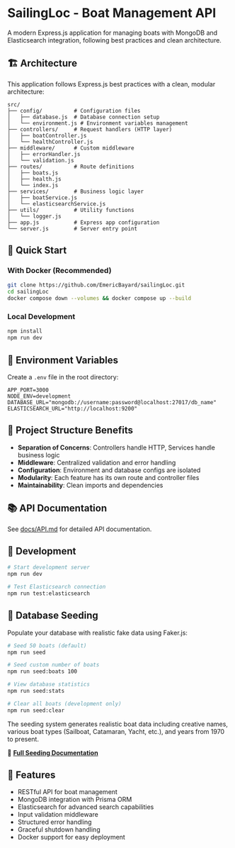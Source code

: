 # SailingLoc - Boat Management API

A modern Express.js application for managing boats with MongoDB and Elasticsearch integration, following best practices and clean architecture.

## 🏗️ Architecture

This application follows Express.js best practices with a clean, modular architecture:

```
src/
├── config/          # Configuration files
│   ├── database.js  # Database connection setup
│   └── environment.js # Environment variables management
├── controllers/     # Request handlers (HTTP layer)
│   ├── boatController.js
│   └── healthController.js
├── middleware/      # Custom middleware
│   ├── errorHandler.js
│   └── validation.js
├── routes/          # Route definitions
│   ├── boats.js
│   ├── health.js
│   └── index.js
├── services/        # Business logic layer
│   ├── boatService.js
│   └── elasticsearchService.js
├── utils/           # Utility functions
│   └── logger.js
├── app.js           # Express app configuration
└── server.js        # Server entry point
```

## 🚀 Quick Start

### With Docker (Recommended)
```bash
git clone https://github.com/EmericBayard/sailingLoc.git
cd sailingLoc
docker compose down --volumes && docker compose up --build
```

### Local Development
```bash
npm install
npm run dev
```

## 🔧 Environment Variables

Create a `.env` file in the root directory:

```env
APP_PORT=3000
NODE_ENV=development
DATABASE_URL="mongodb://username:password@localhost:27017/db_name"
ELASTICSEARCH_URL="http://localhost:9200"
```

## 📁 Project Structure Benefits

- **Separation of Concerns**: Controllers handle HTTP, Services handle business logic
- **Middleware**: Centralized validation and error handling
- **Configuration**: Environment and database configs are isolated
- **Modularity**: Each feature has its own route and controller files
- **Maintainability**: Clean imports and dependencies

## 📚 API Documentation

See [docs/API.md](docs/API.md) for detailed API documentation.

## 🧪 Development

```bash
# Start development server
npm run dev

# Test Elasticsearch connection
npm run test:elasticsearch
```

## 🌱 Database Seeding

Populate your database with realistic fake data using Faker.js:

```bash
# Seed 50 boats (default)
npm run seed

# Seed custom number of boats
npm run seed:boats 100

# View database statistics
npm run seed:stats

# Clear all boats (development only)
npm run seed:clear
```

The seeding system generates realistic boat data including creative names, various boat types (Sailboat, Catamaran, Yacht, etc.), and years from 1970 to present.

📖 **[Full Seeding Documentation](docs/database-seeding.md)**

## 🚢 Features

- RESTful API for boat management
- MongoDB integration with Prisma ORM
- Elasticsearch for advanced search capabilities
- Input validation middleware
- Structured error handling
- Graceful shutdown handling
- Docker support for easy deployment
